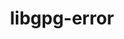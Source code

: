 ---
title: "libgpg-error"
layout: cache
categories: [package, develop]
meta: {"compilers": ["gcc@11.1.0", "gcc@11.4.0", "gcc@7.3.1", "gcc@7.5.0", "gcc@9.4.0", "intel-oneapi-compilers@2025.1.0"], "num_specs": 40, "num_specs_by_stack": {"aws-isc": 1, "aws-isc-aarch64": 1, "data-vis-sdk": 6, "e4s": 6, "e4s-neoverse-v2": 7, "e4s-neoverse_v1": 2, "e4s-oneapi": 7, "e4s-power": 1, "hep": 8, "radiuss": 7, "root": 40, "tutorial": 6}, "oss": ["amzn2", "ubuntu18.04", "ubuntu20.04", "ubuntu22.04"], "platforms": ["linux"], "stacks": ["aws-isc", "aws-isc-aarch64", "data-vis-sdk", "e4s", "e4s-neoverse-v2", "e4s-neoverse_v1", "e4s-oneapi", "e4s-power", "hep", "radiuss", "root", "tutorial"], "targets": ["aarch64", "neoverse_v1", "neoverse_v2", "ppc64le", "x86_64_v3"], "versions": ["1.50", "1.51"]}
spec_details: [{"compiler": "gcc@7.5.0", "hash": "24hnbkpzhqsjxxrvcwaq63okqe3vztkb", "os": "ubuntu18.04", "platform": "linux", "size": "-", "stacks": ["radiuss", "root"], "target": "x86_64_v3", "variants": ["build_system=autotools"], "versions": ["1.51"]}, {"compiler": "gcc@7.5.0", "hash": "2ig7g3l5gxcp5oiw4n4h3gd744cfcabi", "os": "ubuntu18.04", "platform": "linux", "size": "-", "stacks": ["radiuss", "root"], "target": "x86_64_v3", "variants": ["build_system=autotools"], "versions": ["1.51"]}, {"compiler": "gcc@7.5.0", "hash": "4yt3grtqzf46fcx244qyurbpq7fnbk3r", "os": "ubuntu18.04", "platform": "linux", "size": "-", "stacks": ["radiuss", "root"], "target": "x86_64_v3", "variants": ["build_system=autotools"], "versions": ["1.51"]}, {"compiler": "gcc@11.1.0", "hash": "6fpfpvd47vf3dvl3xfqrwh6js47ok2d4", "os": "ubuntu20.04", "platform": "linux", "size": "-", "stacks": ["data-vis-sdk", "root"], "target": "x86_64_v3", "variants": ["build_system=autotools"], "versions": ["1.51"]}, {"compiler": "gcc@11.1.0", "hash": "6iyxzck6oergavwdokqc6cfso4ryxgc5", "os": "ubuntu20.04", "platform": "linux", "size": "-", "stacks": ["data-vis-sdk", "root"], "target": "x86_64_v3", "variants": ["build_system=autotools"], "versions": ["1.51"]}, {"compiler": "gcc@7.5.0", "hash": "6yxvgrdqrygu2sky6lyk5wg73efh6ju2", "os": "ubuntu18.04", "platform": "linux", "size": "-", "stacks": ["radiuss", "root"], "target": "x86_64_v3", "variants": ["build_system=autotools"], "versions": ["1.51"]}, {"compiler": "gcc@7.5.0", "hash": "77bcckpy75certc6tbr6vappm2wrjzhb", "os": "ubuntu18.04", "platform": "linux", "size": "-", "stacks": ["radiuss", "root"], "target": "x86_64_v3", "variants": ["build_system=autotools"], "versions": ["1.51"]}, {"compiler": "gcc@11.1.0", "hash": "7iqnh2yoebnzzgyuyx3k3boipnf4rxjk", "os": "ubuntu20.04", "platform": "linux", "size": "-", "stacks": ["data-vis-sdk", "root"], "target": "x86_64_v3", "variants": ["build_system=autotools"], "versions": ["1.51"]}, {"compiler": "gcc@11.4.0", "hash": "7omva54yeczkdbpaa2cxcpbevkzxbv5x", "os": "ubuntu22.04", "platform": "linux", "size": "-", "stacks": ["e4s-neoverse_v1", "root"], "target": "neoverse_v1", "variants": ["build_system=autotools", "patches:=0b2a0ff"], "versions": ["1.50"]}, {"compiler": "gcc@11.4.0", "hash": "aeetwql2seklfrtfo36c7rfr6dxhlrxy", "os": "ubuntu22.04", "platform": "linux", "size": "-", "stacks": ["hep", "root"], "target": "x86_64_v3", "variants": ["build_system=autotools"], "versions": ["1.51"]}, {"compiler": "gcc@11.4.0", "hash": "bvmrib3e4na36kz4mx7rfde3qyimjauq", "os": "ubuntu22.04", "platform": "linux", "size": "-", "stacks": ["e4s-neoverse-v2", "root"], "target": "neoverse_v2", "variants": ["build_system=autotools"], "versions": ["1.51"]}, {"compiler": "intel-oneapi-compilers@2025.1.0", "hash": "c23w52p7chp27shjjctina3no4dzw7xh", "os": "ubuntu22.04", "platform": "linux", "size": "-", "stacks": ["e4s-oneapi", "root"], "target": "x86_64_v3", "variants": ["build_system=autotools"], "versions": ["1.51"]}, {"compiler": "gcc@11.4.0", "hash": "cilqhstunstvvhmtxnteovvztjzqgck4", "os": "ubuntu22.04", "platform": "linux", "size": "-", "stacks": ["e4s-neoverse-v2", "root"], "target": "neoverse_v2", "variants": ["build_system=autotools"], "versions": ["1.51"]}, {"compiler": "gcc@7.5.0", "hash": "ctpjwjgcsaq6bm2cuhfw4ld6vr7jdtqn", "os": "ubuntu18.04", "platform": "linux", "size": "-", "stacks": ["radiuss", "root"], "target": "x86_64_v3", "variants": ["build_system=autotools"], "versions": ["1.51"]}, {"compiler": "gcc@11.4.0", "hash": "hhs2sbrwfptjmy7eptyk7rpjo5eahk7h", "os": "ubuntu22.04", "platform": "linux", "size": "-", "stacks": ["e4s", "hep", "root", "tutorial"], "target": "x86_64_v3", "variants": ["build_system=autotools"], "versions": ["1.51"]}, {"compiler": "gcc@11.4.0", "hash": "iz43t5tj3jltccu7hymlaat3jm47hfgh", "os": "ubuntu22.04", "platform": "linux", "size": "-", "stacks": ["hep", "root"], "target": "x86_64_v3", "variants": ["build_system=autotools"], "versions": ["1.51"]}, {"compiler": "intel-oneapi-compilers@2025.1.0", "hash": "j4ws53pq2ydagagu7g7tpafdq2uf2tu6", "os": "ubuntu22.04", "platform": "linux", "size": "-", "stacks": ["e4s-oneapi", "root"], "target": "x86_64_v3", "variants": ["build_system=autotools"], "versions": ["1.51"]}, {"compiler": "gcc@11.1.0", "hash": "kdqdkhm6quhoo44lh6lhrw25bl6yjiw2", "os": "ubuntu20.04", "platform": "linux", "size": "-", "stacks": ["data-vis-sdk", "root"], "target": "x86_64_v3", "variants": ["build_system=autotools"], "versions": ["1.51"]}, {"compiler": "intel-oneapi-compilers@2025.1.0", "hash": "llobollt6gt5q6dk26ocqgtkyqh5d2x7", "os": "ubuntu22.04", "platform": "linux", "size": "-", "stacks": ["e4s-oneapi", "root"], "target": "x86_64_v3", "variants": ["build_system=autotools"], "versions": ["1.51"]}, {"compiler": "gcc@11.4.0", "hash": "n5t55llyjlzevelxumeemlzmkemgkp2k", "os": "ubuntu22.04", "platform": "linux", "size": "-", "stacks": ["e4s", "hep", "root", "tutorial"], "target": "x86_64_v3", "variants": ["build_system=autotools"], "versions": ["1.51"]}, {"compiler": "gcc@7.3.1", "hash": "nukimuum2vd5iivozyzcd5r6igf33owx", "os": "amzn2", "platform": "linux", "size": "-", "stacks": ["aws-isc-aarch64", "root"], "target": "aarch64", "variants": ["build_system=autotools"], "versions": ["1.51"]}, {"compiler": "gcc@11.4.0", "hash": "o35c4lpr47kpjs2dn7a6kxy5nbbsc2tf", "os": "ubuntu22.04", "platform": "linux", "size": "-", "stacks": ["e4s-neoverse-v2", "root"], "target": "neoverse_v2", "variants": ["build_system=autotools"], "versions": ["1.51"]}, {"compiler": "gcc@11.4.0", "hash": "odudrmuadwpul2b24igne2n3qgf6wmil", "os": "ubuntu22.04", "platform": "linux", "size": "-", "stacks": ["e4s-neoverse-v2", "root"], "target": "neoverse_v2", "variants": ["build_system=autotools"], "versions": ["1.51"]}, {"compiler": "gcc@11.4.0", "hash": "oek3adshu6yv7xfai3h2pa3ctag5zvcr", "os": "ubuntu22.04", "platform": "linux", "size": "-", "stacks": ["e4s", "hep", "root", "tutorial"], "target": "x86_64_v3", "variants": ["build_system=autotools"], "versions": ["1.51"]}, {"compiler": "gcc@11.4.0", "hash": "owrhqobpht26ahbrm6u2cxd65m367ohe", "os": "ubuntu22.04", "platform": "linux", "size": "-", "stacks": ["e4s-neoverse_v1", "root"], "target": "neoverse_v1", "variants": ["build_system=autotools", "patches:=0b2a0ff"], "versions": ["1.50"]}, {"compiler": "gcc@9.4.0", "hash": "p2z7mj2q3qts45anw7e65sb5hrmwo5qh", "os": "ubuntu20.04", "platform": "linux", "size": "-", "stacks": ["e4s-power", "root"], "target": "ppc64le", "variants": ["build_system=autotools"], "versions": ["1.51"]}, {"compiler": "gcc@11.4.0", "hash": "p7iymdxei5d5woqknh53ur2faa3bbfbn", "os": "ubuntu22.04", "platform": "linux", "size": "-", "stacks": ["e4s-neoverse-v2", "root"], "target": "neoverse_v2", "variants": ["build_system=autotools"], "versions": ["1.51"]}, {"compiler": "gcc@11.4.0", "hash": "pjgdsfj4key3owfljkiauesymjt3omdu", "os": "ubuntu22.04", "platform": "linux", "size": "-", "stacks": ["e4s-neoverse-v2", "root"], "target": "neoverse_v2", "variants": ["build_system=autotools"], "versions": ["1.51"]}, {"compiler": "gcc@11.4.0", "hash": "qhz4wm4avlbcyheq63ijawmywwe63yun", "os": "ubuntu22.04", "platform": "linux", "size": "-", "stacks": ["e4s-neoverse-v2", "root"], "target": "neoverse_v2", "variants": ["build_system=autotools"], "versions": ["1.51"]}, {"compiler": "intel-oneapi-compilers@2025.1.0", "hash": "qym76gtfpk3juqcyjzsg7x2vs43p7r7g", "os": "ubuntu22.04", "platform": "linux", "size": "-", "stacks": ["e4s-oneapi", "root"], "target": "x86_64_v3", "variants": ["build_system=autotools"], "versions": ["1.51"]}, {"compiler": "intel-oneapi-compilers@2025.1.0", "hash": "rsd4ciw5ri4aae7eie6xo7knivtjsiah", "os": "ubuntu22.04", "platform": "linux", "size": "-", "stacks": ["e4s-oneapi", "root"], "target": "x86_64_v3", "variants": ["build_system=autotools"], "versions": ["1.51"]}, {"compiler": "gcc@7.3.1", "hash": "sz26qvsfnixtpei5vvu6fcrsvvucnrfo", "os": "amzn2", "platform": "linux", "size": "-", "stacks": ["aws-isc", "root"], "target": "x86_64_v3", "variants": ["build_system=autotools"], "versions": ["1.51"]}, {"compiler": "gcc@11.4.0", "hash": "szyjb3jpald2y3xrg34jhyza2hvoxpte", "os": "ubuntu22.04", "platform": "linux", "size": "-", "stacks": ["e4s", "hep", "root", "tutorial"], "target": "x86_64_v3", "variants": ["build_system=autotools"], "versions": ["1.51"]}, {"compiler": "intel-oneapi-compilers@2025.1.0", "hash": "t66qxxdfozw7fceonqghjmxqkow23qws", "os": "ubuntu22.04", "platform": "linux", "size": "-", "stacks": ["e4s-oneapi", "root"], "target": "x86_64_v3", "variants": ["build_system=autotools"], "versions": ["1.51"]}, {"compiler": "gcc@7.5.0", "hash": "vha4sv3uzsozku64nvppaxzj5fai3poe", "os": "ubuntu18.04", "platform": "linux", "size": "-", "stacks": ["radiuss", "root"], "target": "x86_64_v3", "variants": ["build_system=autotools"], "versions": ["1.51"]}, {"compiler": "gcc@11.4.0", "hash": "yjprhyah52k3nrrmkk54tqlm2ivt4nrc", "os": "ubuntu22.04", "platform": "linux", "size": "-", "stacks": ["e4s", "hep", "root", "tutorial"], "target": "x86_64_v3", "variants": ["build_system=autotools"], "versions": ["1.51"]}, {"compiler": "gcc@11.1.0", "hash": "ysfdy4xos6pi4pmutilheenne56epebv", "os": "ubuntu20.04", "platform": "linux", "size": "-", "stacks": ["data-vis-sdk", "root"], "target": "x86_64_v3", "variants": ["build_system=autotools"], "versions": ["1.51"]}, {"compiler": "gcc@11.4.0", "hash": "zdhyhocjxric6m4ej2ourhsvg47o5xn7", "os": "ubuntu22.04", "platform": "linux", "size": "-", "stacks": ["e4s", "hep", "root", "tutorial"], "target": "x86_64_v3", "variants": ["build_system=autotools"], "versions": ["1.51"]}, {"compiler": "intel-oneapi-compilers@2025.1.0", "hash": "zgvcnj2kfl5u33oylospcmr45ka657b2", "os": "ubuntu22.04", "platform": "linux", "size": "-", "stacks": ["e4s-oneapi", "root"], "target": "x86_64_v3", "variants": ["build_system=autotools"], "versions": ["1.51"]}, {"compiler": "gcc@11.1.0", "hash": "zgzfhhktq42qxnbas3gjvresy3vys7my", "os": "ubuntu20.04", "platform": "linux", "size": "-", "stacks": ["data-vis-sdk", "root"], "target": "x86_64_v3", "variants": ["build_system=autotools"], "versions": ["1.51"]}]
---